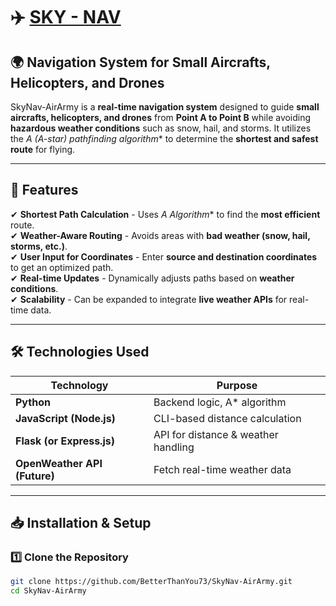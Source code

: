 # ✈️ [SKY - NAV](https://skynav.pythonanywhere.com/)

## 🌍 Navigation System for Small Aircrafts, Helicopters, and Drones

SkyNav-AirArmy is a **real-time navigation system** designed to guide **small aircrafts, helicopters, and drones** from **Point A to Point B** while avoiding **hazardous weather conditions** such as snow, hail, and storms. It utilizes the **A* (A-star) pathfinding algorithm** to determine the **shortest and safest route** for flying.

---

## 🚀 Features
✔ **Shortest Path Calculation** - Uses **A* Algorithm** to find the **most efficient** route.  
✔ **Weather-Aware Routing** - Avoids areas with **bad weather (snow, hail, storms, etc.)**.  
✔ **User Input for Coordinates** - Enter **source and destination coordinates** to get an optimized path.  
✔ **Real-time Updates** - Dynamically adjusts paths based on **weather conditions**.  
✔ **Scalability** - Can be expanded to integrate **live weather APIs** for real-time data.  

---

## 🛠️ Technologies Used
| **Technology** | **Purpose** |
|--------------|------------|
| **Python** | Backend logic, A* algorithm |
| **JavaScript (Node.js)** | CLI-based distance calculation |
| **Flask (or Express.js)** | API for distance & weather handling |
| **OpenWeather API (Future)** | Fetch real-time weather data |

---

## 📥 Installation & Setup

### **1️⃣ Clone the Repository**
```sh
git clone https://github.com/BetterThanYou73/SkyNav-AirArmy.git
cd SkyNav-AirArmy

